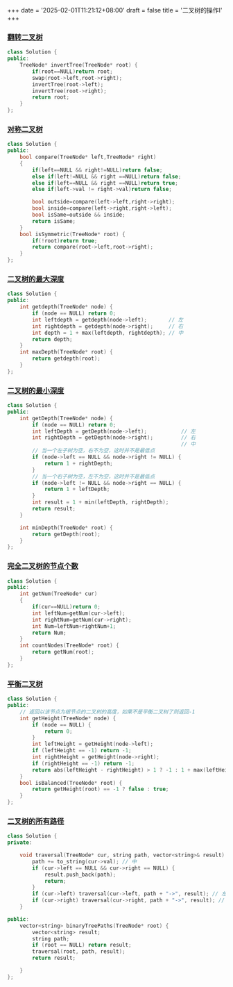 +++
date = '2025-02-01T11:21:12+08:00'
draft = false
title = '二叉树的操作I'
+++

### [翻转二叉树](https://leetcode.cn/problems/invert-binary-tree/)

```cpp
class Solution {
public:
    TreeNode* invertTree(TreeNode* root) {
        if(root==NULL)return root;
        swap(root->left,root->right);
        invertTree(root->left);
        invertTree(root->right);
        return root;
    }
};
```

### [对称二叉树](https://leetcode.cn/problems/symmetric-tree/)

```cpp
class Solution {
public:
    bool compare(TreeNode* left,TreeNode* right)
    {
        if(left==NULL && right!=NULL)return false;
        else if(left!=NULL && right ==NULL)return false;
        else if(left==NULL && right ==NULL)return true;
        else if(left->val != right->val)return false;

        bool outside=compare(left->left,right->right);
        bool inside=compare(left->right,right->left);
        bool isSame=outside && inside;
        return isSame;
    }
    bool isSymmetric(TreeNode* root) {
        if(!root)return true;
        return compare(root->left,root->right);
    }
};
```

### [二叉树的最大深度](https://leetcode.cn/problems/maximum-depth-of-binary-tree/)

```cpp
class Solution {
public:
    int getdepth(TreeNode* node) {
        if (node == NULL) return 0;
        int leftdepth = getdepth(node->left);       // 左
        int rightdepth = getdepth(node->right);     // 右
        int depth = 1 + max(leftdepth, rightdepth); // 中
        return depth;
    }
    int maxDepth(TreeNode* root) {
        return getdepth(root);
    }
};

```

### [二叉树的最小深度](https://leetcode.cn/problems/minimum-depth-of-binary-tree/)

```cpp
class Solution {
public:
    int getDepth(TreeNode* node) {
        if (node == NULL) return 0;
        int leftDepth = getDepth(node->left);           // 左
        int rightDepth = getDepth(node->right);         // 右
                                                        // 中
        // 当一个左子树为空，右不为空，这时并不是最低点
        if (node->left == NULL && node->right != NULL) {
            return 1 + rightDepth;
        }
        // 当一个右子树为空，左不为空，这时并不是最低点
        if (node->left != NULL && node->right == NULL) {
            return 1 + leftDepth;
        }
        int result = 1 + min(leftDepth, rightDepth);
        return result;
    }

    int minDepth(TreeNode* root) {
        return getDepth(root);
    }
};
```

### [完全二叉树的节点个数](https://leetcode.cn/problems/count-complete-tree-nodes/)

```cpp
class Solution {
public:
    int getNum(TreeNode* cur)
    {
        if(cur==NULL)return 0;
        int leftNum=getNum(cur->left);
        int rightNum=getNum(cur->right);
        int Num=leftNum+rightNum+1;
        return Num;
    }
    int countNodes(TreeNode* root) {
        return getNum(root);
    }
};
```

### [平衡二叉树](https://leetcode.cn/problems/balanced-binary-tree/)

```cpp
class Solution {
public:
    // 返回以该节点为根节点的二叉树的高度，如果不是平衡二叉树了则返回-1
    int getHeight(TreeNode* node) {
        if (node == NULL) {
            return 0;
        }
        int leftHeight = getHeight(node->left);
        if (leftHeight == -1) return -1;
        int rightHeight = getHeight(node->right);
        if (rightHeight == -1) return -1;
        return abs(leftHeight - rightHeight) > 1 ? -1 : 1 + max(leftHeight, rightHeight);
    }
    bool isBalanced(TreeNode* root) {
        return getHeight(root) == -1 ? false : true;
    }
};
```

### [二叉树的所有路径](https://leetcode.cn/problems/binary-tree-paths/)

```cpp
class Solution {
private:

    void traversal(TreeNode* cur, string path, vector<string>& result) {
        path += to_string(cur->val); // 中
        if (cur->left == NULL && cur->right == NULL) {
            result.push_back(path);
            return;
        }
        if (cur->left) traversal(cur->left, path + "->", result); // 左
        if (cur->right) traversal(cur->right, path + "->", result); // 右
    }

public:
    vector<string> binaryTreePaths(TreeNode* root) {
        vector<string> result;
        string path;
        if (root == NULL) return result;
        traversal(root, path, result);
        return result;

    }
};

```
